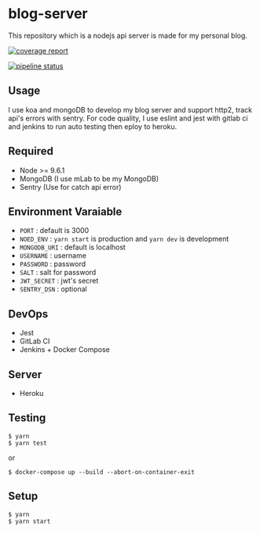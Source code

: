 # blog-server
This repository which is a nodejs api server is made for my personal blog.

[![coverage report](https://gitlab.com/Rukeith/blog-server/badges/master/coverage.svg?job=test)](https://gitlab.com/Rukeith/blog-server/badges/master/coverage.svg?job=test)

[![pipeline status](https://gitlab.com/Rukeith/blog-server/badges/master/pipeline.svg)](https://gitlab.com/Rukeith/blog-server/badges/master/pipeline.svg)

## Usage
I use koa and mongoDB to develop my blog server and support http2, track api's errors with sentry.
For code quality, I use eslint and jest with gitlab ci and jenkins to run auto testing then eploy to heroku.

## Required
* Node >= 9.6.1
* MongoDB (I use mLab to be my MongoDB)
* Sentry (Use for catch api error)

## Environment Varaiable
* `PORT` : default is 3000
* `NOED_ENV` : `yarn start` is production and `yarn dev` is development
* `MONGODB_URI` : default is localhost
* `USERNAME` : username
* `PASSWORD` : password
* `SALT` : salt for password
* `JWT_SECRET` : jwt's secret
* `SENTRY_DSN` : optional

## DevOps
* Jest
* GitLab CI
* Jenkins + Docker Compose

## Server
* Heroku

## Testing

    $ yarn
    $ yarn test

or

    $ docker-compose up --build --abort-on-container-exit


## Setup

    $ yarn
    $ yarn start
